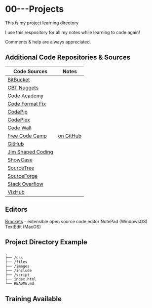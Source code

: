 # 00---Projects
This is my project learning directory

I use this respository for all my notes while learning to code again!

Comments & help are always appreciated. 

## Additional Code Repositories & Sources
| Code Sources | Notes |  
| --- | --- |  
| [BitBucket](https://bitbucket.org/) |  |  
| [CBT Nuggets](https://www.cbtnuggets.com/) |  |  
| [Code Academy](www.codecademy.com) |  |  
| [Code Format Fix](https://www.prettifyjs.net/) |  |  
| [CodePip](https://codepip.com/) |  |  
| [CodePlex](https://www.CodePlex.com/) |  |  
| [Code Wall](https://coderwall.com/) |  |  
| [Free Code Camp](https://www.freecodecamp.org) | [on GitHub](https://github.com/search?q%3Dfreecodecamp) | 
| [GitHub](https://github.com/)  |  |
| [Jim Shaped Coding](https://github.com/jimdevops19/codesnippets) |  | 
| [ShowCase](https://www.showwcase.com/) |  |  
| [SourceTree](https://www.sourcetreeapp.com/) |  |  
| [SourceForge](http://sourceforge.net/) |  |  
| [Stack Overflow](www.stackoverflow.com) | |  
| [VizHub](https://vizhub.com/) |  |  

## Editors
[Brackets](http://brackets.io/) - extensible open source code editor
NotePad (WindowsOS)
TextEdit (MacOS)

## Project Directory Example
```text
.
├── /css
├── /files
├── /images
├── /include
├── /script
├── index.html
└── README.md
```

## Training Available

